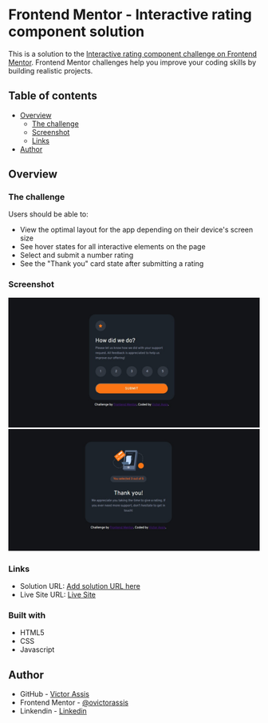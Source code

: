 # Frontend Mentor - Interactive rating component solution

This is a solution to the [Interactive rating component challenge on Frontend Mentor](https://www.frontendmentor.io/challenges/interactive-rating-component-koxpeBUmI). Frontend Mentor challenges help you improve your coding skills by building realistic projects. 

## Table of contents

- [Overview](#overview)
  - [The challenge](#the-challenge)
  - [Screenshot](#screenshot)
  - [Links](#links)
- [Author](#author)

## Overview

### The challenge

Users should be able to:

- View the optimal layout for the app depending on their device's screen size
- See hover states for all interactive elements on the page
- Select and submit a number rating
- See the "Thank you" card state after submitting a rating

### Screenshot

![Alt text](./images/screenshot-1.jpg)
![Alt text](./images/screenshot-2.jpg)

### Links

- Solution URL: [Add solution URL here](https://your-solution-url.com)
- Live Site URL: [Live Site](https://ovictorassis.github.io/interactive-rating/)

### Built with

- HTML5
- CSS
- Javascript

## Author

- GitHub - [Victor Assis](https://github.com/ovictorassis)
- Frontend Mentor - [@ovictorassis](https://www.frontendmentor.io/profile/ovictorassis)
- Linkendin - [Linkedin](https://www.linkedin.com/in/victorcassis/)

